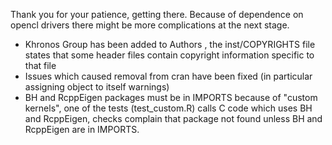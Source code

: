 Thank you for your patience, getting there.  Because of dependence on opencl drivers there might be more complications at the next stage.

- Khronos Group has been added to Authors <cph>, the inst/COPYRIGHTS file states that some header files contain copyright information specific to that file
- Issues which caused removal from cran have been fixed (in particular assigning object to itself warnings)
- BH and RcppEigen packages must be in IMPORTS because of "custom kernels", one of the tests (test_custom.R) calls C code which uses BH and RcppEigen, checks complain that package not found unless BH and RcppEigen are in IMPORTS.
